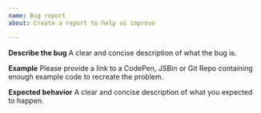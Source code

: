 ```yaml
---
name: Bug report
about: Create a report to help us improve

---
```


**Describe the bug**
A clear and concise description of what the bug is.

**Example**
Please provide a link to a CodePen, JSBin or Git Repo containing enough example code to recreate the problem. 

**Expected behavior**
A clear and concise description of what you expected to happen.

